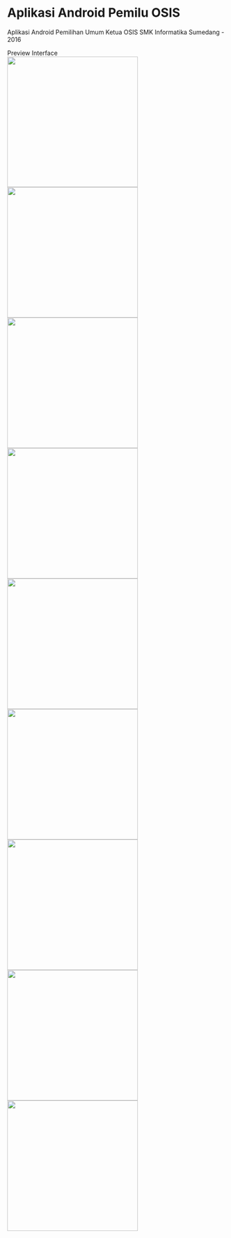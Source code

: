 # Aplikasi Android Pemilu OSIS
Aplikasi Android Pemilihan Umum Ketua OSIS SMK Informatika Sumedang - 2016

Preview Interface</br>
<img src="https://raw.githubusercontent.com/defuj/Pemilu-OSIS-client/master/preview/Android/1.png" style="float:left;width:300px;height:auto;">
<img src="https://raw.githubusercontent.com/defuj/Pemilu-OSIS-client/master/preview/Android/2.png" style="float:left;width:300px;height:auto;">
<img src="https://raw.githubusercontent.com/defuj/Pemilu-OSIS-client/master/preview/Android/3.png" style="float:left;width:300px;height:auto;"></br>
<img src="https://raw.githubusercontent.com/defuj/Pemilu-OSIS-client/master/preview/Android/4.png" style="float:left;width:300px;height:auto;">
<img src="https://raw.githubusercontent.com/defuj/Pemilu-OSIS-client/master/preview/Android/5.png" style="float:left;width:300px;height:auto;">
<img src="https://raw.githubusercontent.com/defuj/Pemilu-OSIS-client/master/preview/Android/6.png" style="float:left;width:300px;height:auto;"></br>
<img src="https://raw.githubusercontent.com/defuj/Pemilu-OSIS-client/master/preview/Android/7.png" style="float:left;width:300px;height:auto;">
<img src="https://raw.githubusercontent.com/defuj/Pemilu-OSIS-client/master/preview/Android/8.png" style="float:left;width:300px;height:auto;">
<img src="https://raw.githubusercontent.com/defuj/Pemilu-OSIS-client/master/preview/Android/9.png" style="float:left;width:300px;height:auto;"></br>

